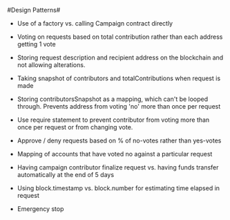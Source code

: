 #Design Patterns#

-   Use of a factory vs. calling Campaign contract directly

-   Voting on requests based on total contribution rather than each address getting 1 vote

-   Storing request description and recipient address on the blockchain and not allowing alterations.

-   Taking snapshot of contributors and totalContributions when request is made

-   Storing contributorsSnapshot as a mapping, which can't be looped through. Prevents address from voting 'no' more than once per request

-   Use require statement to prevent contributor from voting more than once per request or from changing vote.

-   Approve / deny requests based on % of no-votes rather than yes-votes

-   Mapping of accounts that have voted no against a particular request

-   Having campaign contributor finalize request vs. having funds transfer automatically at the end of 5 days

-   Using block.timestamp vs. block.number for estimating time elapsed in request

-   Emergency stop
